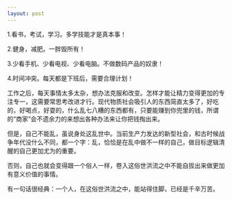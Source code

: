 ```yaml
---
layout: post
---
```

1.看书，考试，学习。多学技能才是真本事！

2.健身，减肥。一胖毁所有！

3.少看手机、少看电视、少看电脑。不做数码产品的奴隶！

4.时间冲突。每天都是下班后，需要合理计划！

工作之后，每天事情太多太杂，想办法克服和改变。怎样才能让精力变得更加的专注专一，这需要常思考改进才行。现代物质社会吸引人的东西简直太多了，好吃的，好喝点，好耍的，什么乱七八糟的东西都有，只要能赚到你兜里的钱，所谓的“商家”会不遗余力的来想出各种办法来让你把钱掏出来。

但是，自己不能乱，虽说身处这乱世中。当前生产力发达的新型社会，和古时候战争年代没什么不同，都一个字：乱，恰恰是在乱中做不一样的自己，做目标逻辑清醒的自己更加尤为的重要。

否则，自己也就会变得跟一个俗人一样，卷入这俗世洪流之中不能自拔出来做更加有意义价值的事情。

有一句话很经典：一个人，在这俗世洪流之中，能站得住脚，已经是千辛万苦。
